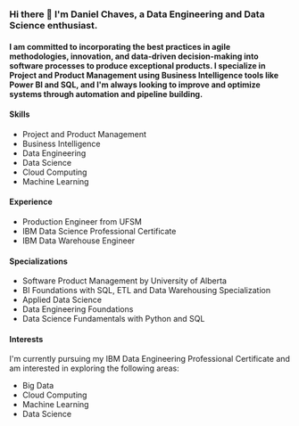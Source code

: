 ### Hi there 👋 I'm Daniel Chaves, a Data Engineering and Data Science enthusiast.

#### I am committed to incorporating the best practices in agile methodologies, innovation, and data-driven decision-making into software processes to produce exceptional products. I specialize in Project and Product Management using Business Intelligence tools like Power BI and SQL, and I'm always looking to improve and optimize systems through automation and pipeline building.

#### Skills
- Project and Product Management
- Business Intelligence
- Data Engineering
- Data Science
- Cloud Computing
- Machine Learning

#### Experience
- Production Engineer from UFSM
- IBM Data Science Professional Certificate
- IBM Data Warehouse Engineer

#### Specializations
- Software Product Management by University of Alberta
- BI Foundations with SQL, ETL and Data Warehousing Specialization
- Applied Data Science
- Data Engineering Foundations
- Data Science Fundamentals with Python and SQL

#### Interests
I'm currently pursuing my IBM Data Engineering Professional Certificate and am interested in exploring the following areas:
- Big Data
- Cloud Computing
- Machine Learning
- Data Science
